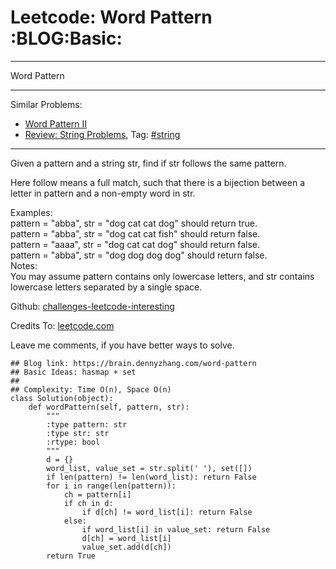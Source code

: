 # Leetcode: Word Pattern     :BLOG:Basic:


---

Word Pattern  

---

Similar Problems:  
-   [Word Pattern II](https://brain.dennyzhang.com/word-pattern-ii)
-   [Review: String Problems](https://brain.dennyzhang.com/review-string), Tag: [#string](https://brain.dennyzhang.com/tag/string)

---

Given a pattern and a string str, find if str follows the same pattern.  

Here follow means a full match, such that there is a bijection between a letter in pattern and a non-empty word in str.  

Examples:  
pattern = "abba", str = "dog cat cat dog" should return true.  
pattern = "abba", str = "dog cat cat fish" should return false.  
pattern = "aaaa", str = "dog cat cat dog" should return false.  
pattern = "abba", str = "dog dog dog dog" should return false.  
Notes:  
You may assume pattern contains only lowercase letters, and str contains lowercase letters separated by a single space.  

Github: [challenges-leetcode-interesting](https://github.com/DennyZhang/challenges-leetcode-interesting/tree/master/word-pattern)  

Credits To: [leetcode.com](https://leetcode.com/problems/word-pattern/description/)  

Leave me comments, if you have better ways to solve.  

    ## Blog link: https://brain.dennyzhang.com/word-pattern
    ## Basic Ideas: hasmap + set
    ##
    ## Complexity: Time O(n), Space O(n)
    class Solution(object):
        def wordPattern(self, pattern, str):
            """
            :type pattern: str
            :type str: str
            :rtype: bool
            """
            d = {}
            word_list, value_set = str.split(' '), set([])
            if len(pattern) != len(word_list): return False
            for i in range(len(pattern)):
                ch = pattern[i]
                if ch in d:
                    if d[ch] != word_list[i]: return False
                else:
                    if word_list[i] in value_set: return False
                    d[ch] = word_list[i]
                    value_set.add(d[ch])
            return True